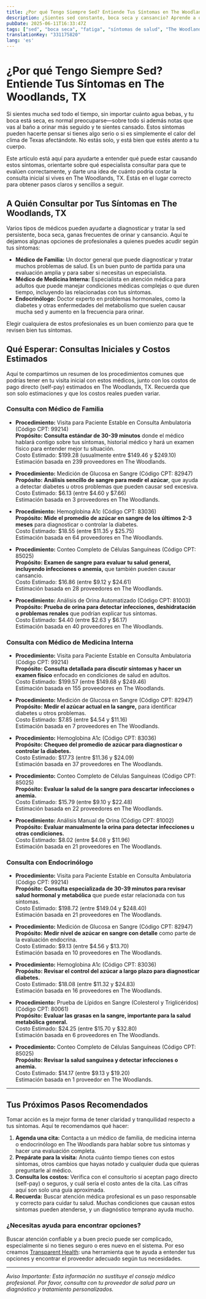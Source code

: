 ```yaml
---
title: ¿Por qué Tengo Siempre Sed? Entiende Tus Síntomas en The Woodlands, TX  
description: ¿Sientes sed constante, boca seca y cansancio? Aprende a quién acudir y qué costos esperar por estos síntomas en The Woodlands, TX.  
pubDate: 2025-06-11T16:33:47Z
tags: ["sed", "boca seca", "fatiga", "síntomas de salud", "The Woodlands TX", "visita al médico", "estimaciones de costo"]
translationKey: "331175820"
lang: 'es'
---
```


# ¿Por qué Tengo Siempre Sed? Entiende Tus Síntomas en The Woodlands, TX

Si sientes mucha sed todo el tiempo, sin importar cuánto agua bebas, y tu boca está seca, es normal preocuparse—sobre todo si además notas que vas al baño a orinar más seguido y te sientes cansado. Estos síntomas pueden hacerte pensar si tienes algo serio o si es simplemente el calor del clima de Texas afectándote. No estás solo, y está bien que estés atento a tu cuerpo.

Este artículo está aquí para ayudarte a entender qué puede estar causando estos síntomas, orientarte sobre qué especialista consultar para que te evalúen correctamente, y darte una idea de cuánto podría costar la consulta inicial si vives en The Woodlands, TX. Estás en el lugar correcto para obtener pasos claros y sencillos a seguir.

## A Quién Consultar por Tus Síntomas en The Woodlands, TX

Varios tipos de médicos pueden ayudarte a diagnosticar y tratar la sed persistente, boca seca, ganas frecuentes de orinar y cansancio. Aquí te dejamos algunas opciones de profesionales a quienes puedes acudir según tus síntomas:

- **Médico de Familia:** Un doctor general que puede diagnosticar y tratar muchos problemas de salud. Es un buen punto de partida para una evaluación amplia y para saber si necesitas un especialista.  
- **Médico de Medicina Interna:** Especialista en atención médica para adultos que puede manejar condiciones médicas complejas o que duren tiempo, incluyendo las relacionadas con tus síntomas.  
- **Endocrinólogo:** Doctor experto en problemas hormonales, como la diabetes y otras enfermedades del metabolismo que suelen causar mucha sed y aumento en la frecuencia para orinar.

Elegir cualquiera de estos profesionales es un buen comienzo para que te revisen bien tus síntomas.

## Qué Esperar: Consultas Iniciales y Costos Estimados

Aquí te compartimos un resumen de los procedimientos comunes que podrías tener en tu visita inicial con estos médicos, junto con los costos de pago directo (self-pay) estimados en The Woodlands, TX. Recuerda que son solo estimaciones y que los costos reales pueden variar.

### Consulta con Médico de Familia

- **Procedimiento:** Visita para Paciente Estable en Consulta Ambulatoria (Código CPT: 99214)  
  **Propósito:** **Consulta estándar de 30-39 minutos** donde el médico hablará contigo sobre tus síntomas, historial médico y hará un examen físico para entender mejor tu situación.   
  Costo Estimado: $199.28 (usualmente entre $149.46 y $249.10)  
  Estimación basada en 239 proveedores en The Woodlands.

- **Procedimiento:** Medición de Glucosa en Sangre (Código CPT: 82947)  
  **Propósito:** **Análisis sencillo de sangre para medir el azúcar**, que ayuda a detectar diabetes u otros problemas que pueden causar sed excesiva.  
  Costo Estimado: $6.13 (entre $4.60 y $7.66)  
  Estimación basada en 3 proveedores en The Woodlands.

- **Procedimiento:** Hemoglobina A1c (Código CPT: 83036)  
  **Propósito:** **Mide el promedio de azúcar en sangre de los últimos 2-3 meses** para diagnosticar o controlar la diabetes.  
  Costo Estimado: $18.55 (entre $11.35 y $25.75)  
  Estimación basada en 64 proveedores en The Woodlands.

- **Procedimiento:** Conteo Completo de Células Sanguíneas (Código CPT: 85025)  
  **Propósito:** **Examen de sangre para evaluar tu salud general, incluyendo infecciones o anemia,** que también pueden causar cansancio.  
  Costo Estimado: $16.86 (entre $9.12 y $24.61)  
  Estimación basada en 28 proveedores en The Woodlands.

- **Procedimiento:** Análisis de Orina Automatizado (Código CPT: 81003)  
  **Propósito:** **Prueba de orina para detectar infecciones, deshidratación o problemas renales** que podrían explicar tus síntomas.  
  Costo Estimado: $4.40 (entre $2.63 y $6.17)  
  Estimación basada en 40 proveedores en The Woodlands.

### Consulta con Médico de Medicina Interna

- **Procedimiento:** Visita para Paciente Estable en Consulta Ambulatoria (Código CPT: 99214)  
  **Propósito:** **Consulta detallada para discutir síntomas y hacer un examen físico** enfocado en condiciones de salud en adultos.  
  Costo Estimado: $199.57 (entre $149.68 y $249.46)  
  Estimación basada en 155 proveedores en The Woodlands.

- **Procedimiento:** Medición de Glucosa en Sangre (Código CPT: 82947)  
  **Propósito:** **Medir el azúcar actual en la sangre,** para identificar diabetes u otros problemas.  
  Costo Estimado: $7.85 (entre $4.54 y $11.16)  
  Estimación basada en 7 proveedores en The Woodlands.

- **Procedimiento:** Hemoglobina A1c (Código CPT: 83036)  
  **Propósito:** **Chequeo del promedio de azúcar para diagnosticar o controlar la diabetes.**  
  Costo Estimado: $17.73 (entre $11.36 y $24.09)  
  Estimación basada en 37 proveedores en The Woodlands.

- **Procedimiento:** Conteo Completo de Células Sanguíneas (Código CPT: 85025)  
  **Propósito:** **Evaluar la salud de la sangre para descartar infecciones o anemia.**  
  Costo Estimado: $15.79 (entre $9.10 y $22.48)  
  Estimación basada en 22 proveedores en The Woodlands.

- **Procedimiento:** Análisis Manual de Orina (Código CPT: 81002)  
  **Propósito:** **Evaluar manualmente la orina para detectar infecciones u otras condiciones.**  
  Costo Estimado: $8.02 (entre $4.08 y $11.96)  
  Estimación basada en 21 proveedores en The Woodlands.

### Consulta con Endocrinólogo

- **Procedimiento:** Visita para Paciente Estable en Consulta Ambulatoria (Código CPT: 99214)  
  **Propósito:** **Consulta especializada de 30-39 minutos para revisar salud hormonal y metabólica** que puede estar relacionada con tus síntomas.  
  Costo Estimado: $198.72 (entre $149.04 y $248.40)  
  Estimación basada en 21 proveedores en The Woodlands.

- **Procedimiento:** Medición de Glucosa en Sangre (Código CPT: 82947)  
  **Propósito:** **Medir nivel de azúcar en sangre con detalle** como parte de la evaluación endocrina.  
  Costo Estimado: $9.13 (entre $4.56 y $13.70)  
  Estimación basada en 10 proveedores en The Woodlands.

- **Procedimiento:** Hemoglobina A1c (Código CPT: 83036)  
  **Propósito:** **Revisar el control del azúcar a largo plazo para diagnosticar diabetes.**  
  Costo Estimado: $18.08 (entre $11.32 y $24.83)  
  Estimación basada en 16 proveedores en The Woodlands.

- **Procedimiento:** Prueba de Lípidos en Sangre (Colesterol y Triglicéridos) (Código CPT: 80061)  
  **Propósito:** **Evaluar las grasas en la sangre, importante para la salud metabólica general.**  
  Costo Estimado: $24.25 (entre $15.70 y $32.80)  
  Estimación basada en 6 proveedores en The Woodlands.

- **Procedimiento:** Conteo Completo de Células Sanguíneas (Código CPT: 85025)  
  **Propósito:** **Revisar la salud sanguínea y detectar infecciones o anemia.**  
  Costo Estimado: $14.17 (entre $9.13 y $19.20)  
  Estimación basada en 1 proveedor en The Woodlands.

---

## Tus Próximos Pasos Recomendados

Tomar acción es la mejor forma de tener claridad y tranquilidad respecto a tus síntomas. Aquí te recomendamos qué hacer:

1. **Agenda una cita:** Contacta a un médico de familia, de medicina interna o endocrinólogo en The Woodlands para hablar sobre tus síntomas y hacer una evaluación completa.  
2. **Prepárate para la visita:** Anota cuánto tiempo tienes con estos síntomas, otros cambios que hayas notado y cualquier duda que quieras preguntarle al médico.  
3. **Consulta los costos:** Verifica con el consultorio si aceptan pago directo (self-pay) o seguros, y cuál sería el costo antes de la cita. Las cifras aquí son solo una guía aproximada.  
4. **Recuerda:** Buscar atención médica profesional es un paso responsable y correcto para cuidar tu salud. Muchas condiciones que causan estos síntomas pueden atenderse, y un diagnóstico temprano ayuda mucho.

### ¿Necesitas ayuda para encontrar opciones?

Buscar atención confiable y a buen precio puede ser complicado, especialmente si no tienes seguro o eres nuevo en el sistema. Por eso creamos [Transparent Health](https://transparenthealth.ai): una herramienta que te ayuda a entender tus opciones y encontrar el proveedor adecuado según tus necesidades.

---

*Aviso Importante: Esta información no sustituye el consejo médico profesional. Por favor, consulta con tu proveedor de salud para un diagnóstico y tratamiento personalizados.*